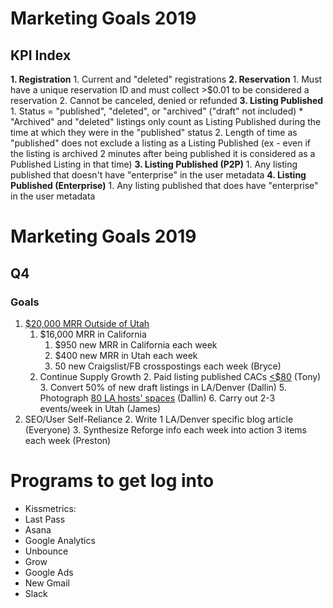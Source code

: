 <!-- TITLE: Marketing -->
<!-- SUBTITLE: New Employee Onboarding-->

# Marketing Goals 2019
## KPI Index
**1. Registration**
		1. 	Current and "deleted" registrations
**2. Reservation**
		1. Must have a unique reservation ID and must collect >$0.01 to be considered a reservation
		2. Cannot be canceled, denied or refunded
**3. Listing Published**
		1. 	Status = "published", "deleted", or "archived" ("draft" not included)
					* "Archived" and "deleted" listings only count as Listing Published during the time at which they were in the "published" status
		2. Length of time as "published" does not exclude a listing as a Listing Published (ex - even if the listing is archived 2 minutes after being published it is considered as a Published Listing in that time)
**3. Listing Published (P2P)**
		1. Any listing published that doesn't have "enterprise" in the user metadata
**4. Listing Published (Enterprise)**
		1. Any listing published that does have "enterprise" in the user metadata

# Marketing Goals 2019
## Q4
### Goals
1. [$20,000 MRR Outside of Utah](https://docs.google.com/spreadsheets/d/1_Ng81vuBuLqMuNmOHqQD3KZ8BQ6c35Bz7B7WxoR7DCg/edit#gid=150015692)
	1. $16,000 MRR in California 
		1. $950 new MRR in California each week
		2. $400 new MRR in Utah each week
		3. 50 new Craigslist/FB crosspostings each week (Bryce)
	1. Continue Supply Growth
		2. Paid listing published CACs [<$80](https://docs.google.com/spreadsheets/d/1_Ng81vuBuLqMuNmOHqQD3KZ8BQ6c35Bz7B7WxoR7DCg/edit#gid=1092385933) (Tony)
		3. Convert 50% of new draft listings in LA/Denver (Dallin)
		5. Photograph [80 LA hosts' spaces](https://docs.google.com/spreadsheets/d/1_Ng81vuBuLqMuNmOHqQD3KZ8BQ6c35Bz7B7WxoR7DCg/edit#gid=666527039) (Dallin)
		6. Carry out 2-3 events/week in Utah (James)
1. SEO/User Self-Reliance
	2. 	Write 1 LA/Denver specific blog article (Everyone)
	3. 	Synthesize Reforge info each week into action 3 items each week (Preston)

# Programs to get log into
* Kissmetrics: 
* Last Pass
* Asana
* Google Analytics
* Unbounce
* Grow
* Google Ads
* New Gmail
* Slack
